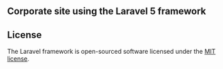 ## Corporate site using the Laravel 5 framework


## License

The Laravel framework is open-sourced software licensed under the [MIT license](https://opensource.org/licenses/MIT).
